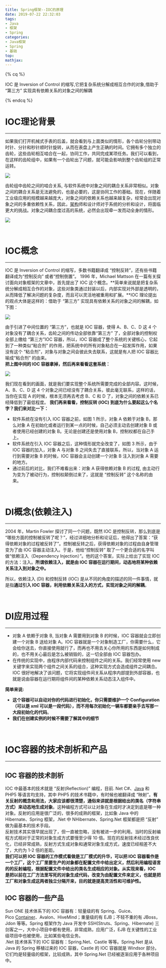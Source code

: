 ```yaml
---
title: Spring框架--IOC的原理
date: 2019-07-22 22:32:03
tags:
- Java
- 框架
- Spring
categories:
- Java框架
- Spring
- 基础
top:
mathjax:
---
```




{% cq %}

IOC 是 Inversion of Control 的缩写,它把复杂系统分解成相互合作的对象,借助于 “第三方” 实现具有依赖关系的对象之间的解耦

{% endcq %}

<!-- more -->

# IOC理论背景

---

如果我们打开机械式手表的后盖，就会看到与上面类似的情形，各个齿轮分别带动时针、分针和秒针顺时针旋转，从而在表盘上产生正确的时间。它拥有多个独立的齿轮，这些齿轮相互啮合在一起，协同工作，共同完成某项任务。我们可以看到，在这样的齿轮组中，如果有一个齿轮出了问题，就可能会影响到整个齿轮组的正常运转。

![](https://i.loli.net/2019/07/22/5d35ca6e5183d73769.jpg)

齿轮组中齿轮之间的啮合关系, 与软件系统中对象之间的耦合关系非常相似。对象之间的耦合关系是无法避免的，也是必要的，这是协同工作的基础。现在，伴随着工业级应用的规模越来越庞大，对象之间的依赖关系也越来越复杂，经常会出现对象之间的多重依赖性关系，因此，[架构](http://lib.csdn.net/base/16)师和设计师对于系统的分析和设计，将面临更大的挑战。对象之间耦合度过高的系统，必然会出现牵一发而动全身的情形。

![](https://i.loli.net/2019/07/22/5d35cba8344bc89477.jpg)

<br>

# IOC概念

---

IOC 是 Inversion of Control 的缩写，多数书籍翻译成 “控制反转”，还有些书籍翻译成为“控制反向” 或者“控制倒置”。
1996 年，Michael Mattson 在一篇有关探讨面向对象框架的文章中，首先提出了 IOC 这个概念。**简单来说就是把复杂系统分解成相互合作的对象，这些对象类通过封装以后，内部实现对外部是透明的，从而降低了解决问题的复杂度，而且可以灵活地被重用和扩展。**IOC 理论提出的观点大体是这样的：借助于 “第三方” 实现具有依赖关系的对象之间的解耦，如下图：

![](https://i.loli.net/2019/07/22/5d35cc29d3e1b81890.jpg)

由于引进了中间位置的 “第三方”，也就是 IOC 容器，使得 A、B、C、D 这 4 个对象没有了耦合关系，齿轮之间的传动全部依靠“第三方” 了，全部对象的控制权全部上缴给 “第三方”IOC 容器，所以，IOC 容器成了整个系统的关键核心，它起到了一种类似“粘合剂” 的作用，把系统中的所有对象粘合在一起发挥作用，如果没有这个 “粘合剂”，对象与对象之间会彼此失去联系，这就是有人把 IOC 容器比喻成“粘合剂” 的由来。  
**把上图中间的 IOC 容器拿掉，然后再来看看这套系统：**

![](https://i.loli.net/2019/07/22/5d35cd6483e0f97438.jpg)

我们现在看到的画面，就是我们要实现整个系统所需要完成的全部内容。这时候，A、B、C、D 这 4 个对象之间已经没有了耦合关系，彼此毫无联系，这样的话，当你在实现 A 的时候，根本无须再去考虑 B、C 和 D 了，对象之间的依赖关系已经降低到了最低程度。
**我们再来看看，控制反转 (IOC) 到底为什么要起这么个名字？我们来对比一下：**

- 软件系统在没有引入 IOC 容器之前，如图 1 所示，对象 A 依赖于对象 B，那么对象 A 在初始化或者运行到某一点的时候，自己必须主动去创建对象 B 或者使用已经创建的对象 B。无论是创建还是使用对象 B，控制权都在自己手上。
- 软件系统在引入 IOC 容器之后，这种情形就完全改变了，如图 3 所示，由于 IOC 容器的加入，对象 A 与对象 B 之间失去了直接联系，所以，当对象 A 运行到需要对象 B 的时候，IOC 容器会主动创建一个对象 B 注入到对象 A 需要的地方。
- 通过前后的对比，我们不难看出来：对象 A 获得依赖对象 B 的过程, 由主动行为变为了被动行为，控制权颠倒过来了，这就是 “控制反转” 这个名称的由来。

<br>

# DI概念(依赖注入)

---

2004 年，Martin Fowler 探讨了同一个问题，既然 IOC 是控制反转，那么到底是 “哪些方面的控制被反转了呢？”，经过详细地分析和论证后，他得出了答案：“获得依赖对象的过程被反转了”。控制被反转之后，获得依赖对象的过程由自身管理变为了由 IOC 容器主动注入。于是，他给“控制反转” 取了一个更合适的名字叫做“依赖注入（Dependency Injection）”。他的这个答案，实际上给出了实现 IOC 的方法：注入。**所谓依赖注入，就是由 IOC 容器在运行期间，动态地将某种依赖关系注入到对象之中。**

所以，依赖注入 (DI) 和控制反转 (IOC) 是从不同的角度的描述的同一件事情，就是指**通过引入 IOC 容器，利用依赖关系注入的方式，实现对象之间的解耦**。  

<br>

# DI应用过程

---

 

- 对象 A 依赖于对象 B, 当对象 A 需要用到对象 B 的时候，IOC 容器就会立即创建一个对象 B 送给对象 A。IOC 容器就是一个对象制造工厂，你需要什么，它会给你送去，你直接使用就行了，而再也不用去关心你所用的东西是如何制成的，也不用关心最后是怎么被销毁的，这一切全部由 IOC 容器包办。  
- 在传统的实现中，由程序内部代码来控制组件之间的关系。我们经常使用 new 关键字来实现两个组件之间关系的组合，这种实现方式会造成组件之间耦合。IOC 很好地解决了该问题，它将实现组件间关系从程序内部提到外部容器，也就是说由容器在运行期将组件间的某种依赖关系动态注入组件中。



**简单来说:**

- **这个容器可以自动对你的代码进行初始化，你只需要维护一个 Configuration（可以是 xml 可以是一段代码），而不用每次初始化一辆车都要亲手去写那一大段初始化的代码**。
- **我们在创建实例的时候不需要了解其中的细节**


<br>

# IOC容器的技术剖析和产品

---

## IOC 容器的技术剖析   
IOC 中最基本的技术就是 “反射(Reflection)” 编程，目前. Net C#、[Java](http://lib.csdn.net/base/17 "Java EE知识库") 和 PHP5 等语言均支持，其中 PHP5 的技术书籍中，有时候也被翻译成 “映射”。**有关反射的概念和用法，大家应该都很清楚，通俗来讲就是根据给出的类名（字符串方式）来动态地生成对象**。这种编程方式可以让对象在生成时才决定到底是哪一种对象。反射的应用是很广泛的，很多的成熟的框架，比如象 Java 中的 Hibernate、Spring 框架，.Net 中 NHibernate、Spring.Net 框架都是把 “反射” 做为最基本的技术手段。  
反射技术其实很早就出现了，但一直被忽略，没有被进一步的利用。当时的反射编程方式相对于正常的对象生成方式要慢至少得 10 倍。现在的反射技术经过改良优化，已经非常成熟，反射方式生成对象和通常对象生成方式，速度已经相差不大了，大约为 1-2 倍的差距。  
**我们可以把 IOC 容器的工作模式看做是工厂模式的升华，可以把 IOC 容器看作是一个工厂，这个工厂里要生产的对象都在配置文件中给出定义，然后利用编程语言的的反射编程，根据配置文件中给出的类名生成相应的对象。从实现来看，IOC 是把以前在工厂方法里写死的对象生成代码，改变为由配置文件来定义，也就是把工厂和对象生成这两者独立分隔开来，目的就是提高灵活性和可维护性。**

## IOC 容器的一些产品
Sun ONE 技术体系下的 IOC 容器有：轻量级的有 Spring、Guice、Pico [Container](http://lib.csdn.net/base/4 "Docker知识库")、Avalon、HiveMind；重量级的有 EJB；不轻不重的有 JBoss，Jdon 等等。Spring 框架作为 Java 开发中 SSH(Struts、Spring、Hibernate) 三剑客之一，大中小项目中都有使用，非常成熟，应用广泛，EJB 在关键性的工业级项目中也被使用，比如某些电信业务。  
.Net 技术体系下的 IOC 容器有：Spring.Net、Castle 等等。Spring.Net 是从 Java 的 Spring 移植过来的 IOC 容器，Castle 的 IOC 容器就是 Windsor 部分。它们均是轻量级的框架，比较成熟，其中 Spring.Net 已经被逐渐应用于各种项目中。